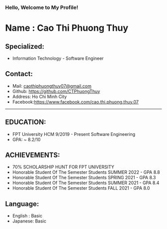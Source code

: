 ###                                                  Hello, Welcome to My Profile! 

# Name : Cao Thi Phuong Thuy
 ## Specialized:
 * Information Technology - Software Engineer
 ## Contact:
   - Mail: caothiphuongthuy07@gmail.com
   - Github: https://github.com/CTPhuongThuy
   - Address: Ho Chi Minh City
   - Facebook:https://www.facebook.com/cao.thi.phuong.thuy.07
 ___
 
## EDUCATION:
 * FPT University HCM 9/2019 - Present
 Software Engineering 
 * GPA: ~ 8.2/10
## ACHIEVEMENTS:
 * 70% SCHOLARSHIP HUNT FOR FPT UNIVERSITY    
  * Honorable Student Of The Semester 
 Students SUMMER 2022 - GPA 8.8       
  * Honorable Student Of The Semester 
 Students SPRING 2021 - GPA 8.3     
 * Honorable Student Of The Semester 
 Students SUMMER 2021 - GPA 8.4     
 * Honorable Student Of The Semester 
 Students FALL 2021 - GPA 8.0                   
                                  
## Language:
  * English : Basic 
  * Japanese: Basic 

